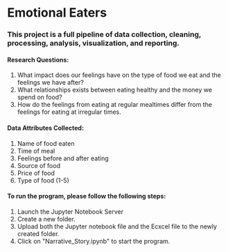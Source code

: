 # Emotional Eaters
### This project is a full pipeline of data collection, cleaning, processing, analysis, visualization, and reporting.

#### Research Questions:
1. What impact does our feelings have on the type of food we eat and the feelings we have after?
2. What relationships exists between eating healthy and the money we spend on food?
3. How do the feelings from eating at regular mealtimes differ from the feelings for eating at irregular times.

#### Data Attributes Collected:
1. Name of food eaten
2. Time of meal
3. Feelings before and after eating
4. Source of food
5. Price of food
6. Type of food (1-5)

#### To run the program, please follow the following steps:
1. Launch the Jupyter Notebook Server
2. Create a new folder.
3. Upload both the Jupyter notebook file and the Ecxcel file to the newly created folder.
4. Click on "Narrative_Story.ipynb" to start the program.
